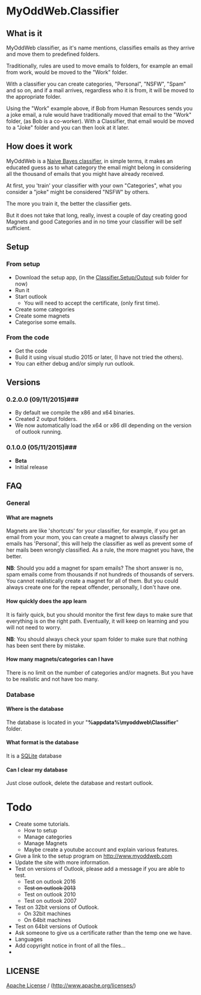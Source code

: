 # MyOddWeb.Classifier #

<!---
Mono does not work currently...
 ## Status ##
[comment]: <> [![Build Status](https://travis-ci.org/FFMG/myoddweb.classifier.svg?branch=master)](https://travis-ci.org/FFMG/myoddweb.classifier)
-->

## What is it ##
MyOddWeb classifier, as it's name mentions, classifies emails as they arrive and move them to predefined folders.

Traditionally, rules are used to move emails to folders, for example an email from work, would be moved to the "Work" folder.

With a classifier you can create categories, "Personal", "NSFW", "Spam" and so on, and if a mail arrives, regardless who it is from, it will be moved to the appropriate folder.

Using the "Work" example above, if Bob from Human Resources sends you a joke email, a rule would have traditionally moved that email to the "Work" folder, (as Bob is a co-worker). With a Classifier, that email would be moved to a "Joke" folder and you can then look at it later. 

## How does it work ##

MyOddWeb is a [Naive Bayes classifier](https://en.wikipedia.org/wiki/Naive_Bayes_classifier), in simple terms, it makes an educated guess as to what category the email might belong in considering all the thousand of emails that you might have already received. 

At first, you 'train' your classifier with your own "Categories", what you consider a "joke" might be considered "NSFW" by others.

The more you train it, the better the classifier gets.

But it does not take that long, really, invest a couple of day creating good Magnets and good Categories and in no time your classifier will be self sufficient. 

## Setup ##
### From setup ###

- Download the setup app, (in the [Classifier.Setup/Output](https://github.com/FFMG/myoddweb.classifier/tree/master/Classifier.Setup/Output) sub folder for now)
- Run it
- Start outlook
	- You will need to accept the certificate, (only first time).
- Create some categories
- Create some magnets
- Categorise some emails.

### From the code ###

- Get the code
- Build it using visual studio 2015 or later, (I have not tried the others).
- You can either debug and/or simply run outlook.

## Versions ##
### 0.2.0.0 (09/11/2015)###

- By default we compile the x86 and x64 binaries.
- Created 2 output folders.
- We now automatically load the x64 or x86 dll depending on the version of outlook running.

### 0.1.0.0 (05/11/2015)###

- **Beta**
- Initial release


## FAQ ##
### General ###
#### What are magnets ####
Magnets are like 'shortcuts' for your classifier, for example, if you get an email from your mom, you can create a magnet to always classify her emails has 'Personal', this will help the classifier as well as prevent some of her mails been wrongly classified.
As a rule, the more magnet you have, the better.

**NB**: Should you add a magnet for spam emails? The short answer is no, spam emails come from thousands if not hundreds of thousands of servers. You cannot realistically create a magnet for all of them.
But you could always create one for the repeat offender, personally, I don't have one.

#### How quickly does the app learn ####
It is fairly quick, but you should monitor the first few days to make sure that everything is on the right path.
Eventually, it will keep on learning and you will not need to worry.

**NB**: You should always check your spam folder to make sure that nothing has been sent there by mistake.

#### How many magnets/categories can I have ####
There is no limit on the number of categories and/or magnets.
But you have to be realistic and not have too many.

### Database ###
#### Where is the database ####
The database is located in your "**%appdata%\myoddweb\Classifier**" folder.

#### What format is the database ####
It is a [SQLite](https://www.sqlite.org/ "Sqlite") database

#### Can I clear my database ####
Just close outlook, delete the database and restart outlook.

# Todo #

- Create some tutorials.
	- How to setup
	- Manage categories
	- Manage Magnets
	- Maybe create a youtube account and explain various features.
- Give a link to the setup program on http://www.myoddweb.com
- Update the site with more information.
- Test on versions of Outlook, please add a message if you are able to test.
	- Test on outlook 2016
	- <s>Test on outlook 2013</s>
	- Test on outlook 2010
	- Test on outlook 2007
- Test on 32bit versions of Outlook.
	- On 32bit machines
	- On 64bit machines
- Test on 64bit versions of Outlook
- Ask someone to give us a certificate rather than the temp one we have.
- Languages
- Add copyright notice in front of all the files...
- 

## LICENSE ##
[Apache License](https://github.com/FFMG/myoddweb.classifier/blob/master/LICENSE) / (http://www.apache.org/licenses/)
